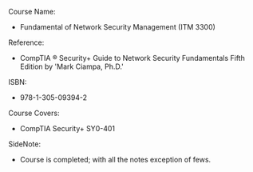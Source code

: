 Course Name:
- Fundamental of Network Security Management (ITM 3300)

Reference:
- CompTIA ® Security+ Guide to Network Security Fundamentals Fifth Edition by 'Mark Ciampa, Ph.D.'

ISBN:
- 978-1-305-09394-2

Course Covers:
- CompTIA Security+ SY0-401



SideNote:
- Course is completed; with all the notes exception of fews.
